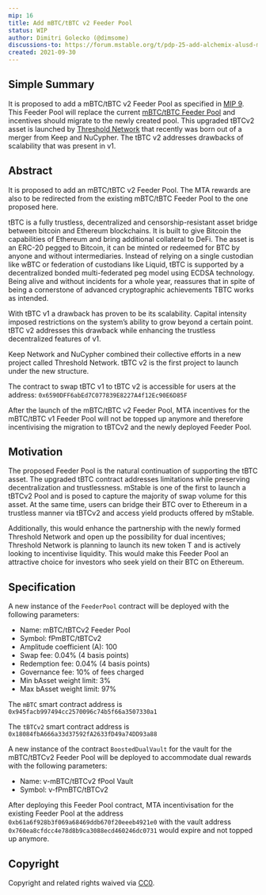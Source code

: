 ```yaml
---
mip: 16
title: Add mBTC/tBTC v2 Feeder Pool
status: WIP
author: Dimitri Golecko (@dimsome)
discussions-to: https://forum.mstable.org/t/pdp-25-add-alchemix-alusd-musd-feeder-pool/521
created: 2021-09-30
---
```


## Simple Summary

It is proposed to add a mBTC/tBTC v2 Feeder Pool as specified in [MIP 9](./mip-9). This Feeder Pool will replace the current [mBTC/tBTC Feeder Pool](https://etherscan.io/address/0xb61a6f928b3f069a68469ddb670f20eeeb4921e0) and incentives should migrate to the newly created pool. This upgraded tBTCv2 asset is launched by [Threshold Network](https://forum.threshold.network/) that recently was born out of a merger from Keep and NuCypher. The tBTC v2 addresses drawbacks of scalability that was present in v1.

## Abstract

It is proposed to add an mBTC/tBTC v2 Feeder Pool. The MTA rewards are also to be redirected from the existing mBTC/tBTC Feeder Pool to the one proposed here.

tBTC is a fully trustless, decentralized and censorship-resistant asset bridge between bitcoin and Ethereum blockchains. It is built to give Bitcoin the capabilities of Ethereum and bring additional collateral to DeFi. The asset is an ERC-20 pegged to Bitcoin, it can be minted or redeemed for BTC by anyone and without intermediaries. Instead of relying on a single custodian like wBTC or federation of custodians like Liquid, tBTC is supported by a decentralized bonded multi-federated peg model using ECDSA technology. Being alive and without incidents for a whole year, reassures that in spite of being a cornerstone of advanced cryptographic achievements TBTC works as intended.

With tBTC v1 a drawback has proven to be its scalability. Capital intensity imposed restrictions on the system’s ability to grow beyond a certain point. tBTC v2 addresses this drawback while enhancing the trustless decentralized features of v1.

Keep Network and NuCypher combined their collective efforts in a new project called Threshold Network. tBTC v2 is the first project to launch under the new structure.

The contract to swap tBTC v1 to tBTC v2 is accessible for users at the address: `0x6590DFF6abEd7C077839E8227A4f12Ec90E6D85F`

After the launch of the mBTC/tBTC v2 Feeder Pool, MTA incentives for the mBTC/tBTC v1 Feeder Pool will not be topped up anymore and therefore incentivising the migration to tBTCv2 and the newly deployed Feeder Pool.

## Motivation

The proposed Feeder Pool is the natural continuation of supporting the tBTC asset. The upgraded tBTC contract addresses limitations while preserving decentralization and trustlessness. mStable is one of the first to launch a tBTCv2 Pool and is posed to capture the majority of swap volume for this asset. At the same time, users can bridge their BTC over to Ethereum in a trustless manner via tBTCv2 and access yield products offered by mStable.

Additionally, this would enhance the partnership with the newly formed Threshold Network and open up the possibility for dual incentives; Threshold Network is planning to launch its new token T and is actively looking to incentivise liquidity. This would make this Feeder Pool an attractive choice for investors who seek yield on their BTC on Ethereum.

## Specification

A new instance of the `FeederPool` contract will be deployed with the following parameters:

- Name: mBTC/tBTCv2 Feeder Pool
- Symbol: fPmBTC/tBTCv2
- Amplitude coefficient (A): 100
- Swap fee: 0.04% (4 basis points)
- Redemption fee: 0.04% (4 basis points)
- Governance fee: 10% of fees charged
- Min bAsset weight limit: 3%
- Max bAsset weight limit: 97%

The `mBTC` smart contract address is `0x945facb997494cc2570096c74b5f66a3507330a1`

The `tBTCv2` smart contract address is `0x18084fbA666a33d37592fA2633fD49a74DD93a88`

A new instance of the contract `BoostedDualVault` for the vault for the mBTC/tBTCv2 Feeder Pool will be deployed to accommodate dual rewards with the following parameters:

- Name: v-mBTC/tBTCv2 fPool Vault
- Symbol: v-fPmBTC/tBTCv2

After deploying this Feeder Pool contract, MTA incentivisation for the existing Feeder Pool at the address `0xb61a6f928b3f069a68469ddb670f20eeeb4921e0` with the vault address `0x760ea8cfdcc4e78d8b9ca3088ecd460246dc0731` would expire and not topped up anymore.

## Copyright

Copyright and related rights waived via [CC0](https://creativecommons.org/publicdomain/zero/1.0/).
